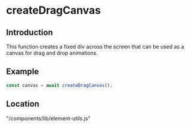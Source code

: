 # createDragCanvas

## Introduction
This function creates a fixed div across the screen that can be used as a canvas for drag and drop animations.  

## Example
```js
const canvas = await createDragCanvas();
```

## Location
"/components/lib/element-utils.js"